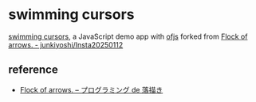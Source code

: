 # swimming cursors

[swimming cursors](https://taisukef.github.io/swimming-cursors/), a JavaScript demo app with [ofjs](https://github.com/code4fukui/ofjs) forked from [Flock of arrows. - junkiyoshi/Insta20250112](https://github.com/junkiyoshi/Insta20250112/tree/main)

## reference 

- [Flock of arrows. – プログラミング de 落描き](https://junkiyoshi.com/openframeworks20250112/)
